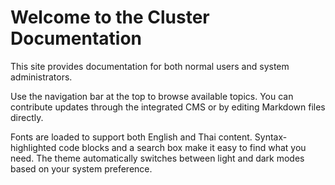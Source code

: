 # Welcome to the Cluster Documentation

This site provides documentation for both normal users and system administrators.

Use the navigation bar at the top to browse available topics. You can contribute updates through the integrated CMS or by editing Markdown files directly.

Fonts are loaded to support both English and Thai content. Syntax-highlighted code blocks and a search box make it easy to find what you need.
The theme automatically switches between light and dark modes based on your system preference.

